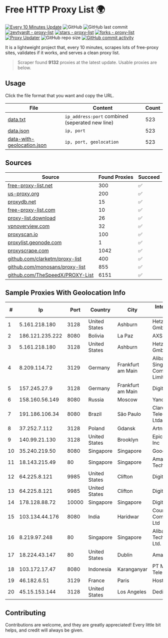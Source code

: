 
# Free HTTP Proxy List 🌍

[![Every 10 Minutes Update](https://github.com/mertguvencli/http-proxy-list/actions/workflows/main.yml/badge.svg?branch=main)](https://github.com/mertguvencli/http-proxy-list/actions/workflows/main.yml)
![GitHub](https://img.shields.io/github/license/mertguvencli/http-proxy-list)
![GitHub last commit](https://img.shields.io/github/last-commit/mertguvencli/http-proxy-list)
[![zevtyardt - proxy-list](https://img.shields.io/static/v1?label=zevtyardt&message=proxy-list&color=blue&logo=github)](https://github.com/zevtyardt/proxy-list "Go to GitHub repo")
[![stars - proxy-list](https://img.shields.io/github/stars/zevtyardt/proxy-list?style=social)](https://github.com/zevtyardt/proxy-list)
[![forks - proxy-list](https://img.shields.io/github/forks/zevtyardt/proxy-list?style=social)](https://github.com/zevtyardt/proxy-list)
[![Proxy Updater](https://github.com/zevtyardt/proxy-list/workflows/Proxy%20Updater/badge.svg)](https://github.com/zevtyardt/proxy-list/actions?query=workflow:"Proxy+Updater")
![GitHub repo size](https://img.shields.io/github/repo-size/zevtyardt/proxy-list)
[![GitHub commit activity](https://img.shields.io/github/commit-activity/m/zevtyardt/proxy-list?logo=commits)](https://github.com/zevtyardt/proxy-list/commits/main)

It is a lightweight project that, every 10 minutes, scrapes lots of free-proxy sites, validates if it works, and serves a clean proxy list.

> Scraper found **9132** proxies at the latest update. Usable proxies are below.

## Usage

Click the file format that you want and copy the URL.

|File|Content|Count|
|----|-------|-----|
|[data.txt](https://raw.githubusercontent.com/mertguvencli/http-proxy-list/main/proxy-list/data.txt)|`ip_address:port` combined (seperated new line)|523|
|[data.json](https://raw.githubusercontent.com/mertguvencli/http-proxy-list/main/proxy-list/data.json)|`ip, port`|523|
|[data-with-geolocation.json](https://raw.githubusercontent.com/mertguvencli/http-proxy-list/main/proxy-list/data-with-geolocation.json)|`ip, port, geolocation`|523|

## Sources

|Source|Found Proxies|Succeed|
|------|-------------|-------|
|[free-proxy-list.net](https://free-proxy-list.net)|300|✅|
|[us-proxy.org](https://www.us-proxy.org)|200|✅|
|[proxydb.net](http://proxydb.net)|15|✅|
|[free-proxy-list.com](https://free-proxy-list.com/?page=&port=&type%5B%5D=http&type%5B%5D=https&up_time=0&search=Search)|10|✅|
|[proxy-list.download](https://www.proxy-list.download/HTTP)|26|✅|
|[vpnoverview.com](https://vpnoverview.com/privacy/anonymous-browsing/free-proxy-servers)|32|✅|
|[proxyscan.io](https://www.proxyscan.io)|100|✅|
|[proxylist.geonode.com](https://proxylist.geonode.com/api/proxy-list?limit=300&page=1&sort_by=lastChecked&sort_type=desc&protocols=http,https)|1|✅|
|[proxyscrape.com](https://api.proxyscrape.com/v2/?request=displayproxies&protocol=http&timeout=10000&country=all&ssl=all&anonymity=all)|1042|✅|
|[github.com/clarketm/proxy-list](https://raw.githubusercontent.com/clarketm/proxy-list/master/proxy-list-raw.txt)|400|✅|
|[github.com/monosans/proxy-list](https://raw.githubusercontent.com/monosans/proxy-list/main/proxies/http.txt)|855|✅|
|[github.com/TheSpeedX/PROXY-List](https://raw.githubusercontent.com/TheSpeedX/PROXY-List/master/http.txt)|6151|✅|


## Sample Proxies With Geolocation Info

|#|Ip|Port|Country|City|Internet Service Provider|
|-|--|----|-------|----|-------------------------|
|1|5.161.218.180|3128|United States|Ashburn|Hetzner Online GmbH|
|2|186.121.235.222|8080|Bolivia|La Paz|AXS Bolivia S. A.|
|3|5.161.218.180|3128|United States|Ashburn|Hetzner Online GmbH|
|4|8.209.114.72|3129|Germany|Frankfurt am Main|Alibaba.com Singapore E-Commerce Private Limited|
|5|157.245.27.9|3128|Germany|Frankfurt am Main|DigitalOcean, LLC|
|6|158.160.56.149|8080|Russia|Moscow|Yandex.Cloud LLC|
|7|191.186.106.34|8080|Brazil|São Paulo|Claro NXT Telecomunicacoes Ltda|
|8|37.252.7.112|3128|Poland|Gdansk|Artnet Sp. z o.o.|
|9|140.99.21.130|3128|United States|Brooklyn|EpicUp Holdings Inc|
|10|35.240.219.50|8080|Singapore|Singapore|Google LLC|
|11|18.143.215.49|80|Singapore|Singapore|Amazon Technologies Inc.|
|12|64.225.8.121|9985|United States|Clifton|DigitalOcean, LLC|
|13|64.225.8.121|9985|United States|Clifton|DigitalOcean, LLC|
|14|178.128.88.72|10000|Singapore|Singapore|DigitalOcean, LLC|
|15|103.134.44.176|8080|India|Haridwar|Countrylink Communiction Pvt Ltd|
|16|8.219.97.248|80|Singapore|Singapore|Alibaba (US) Technology Co., Ltd.|
|17|18.224.43.147|80|United States|Dublin|Amazon.com, Inc.|
|18|103.172.17.47|8080|Indonesia|Karanganyar|PT Media Access Telematika|
|19|46.182.6.51|3129|France|Paris|Hosteur SAS|
|20|45.15.153.144|3128|United States|Los Angeles|DediPath|



## Contributing

Contributions are welcome, and they are greatly appreciated! Every
little bit helps, and credit will always be given.

